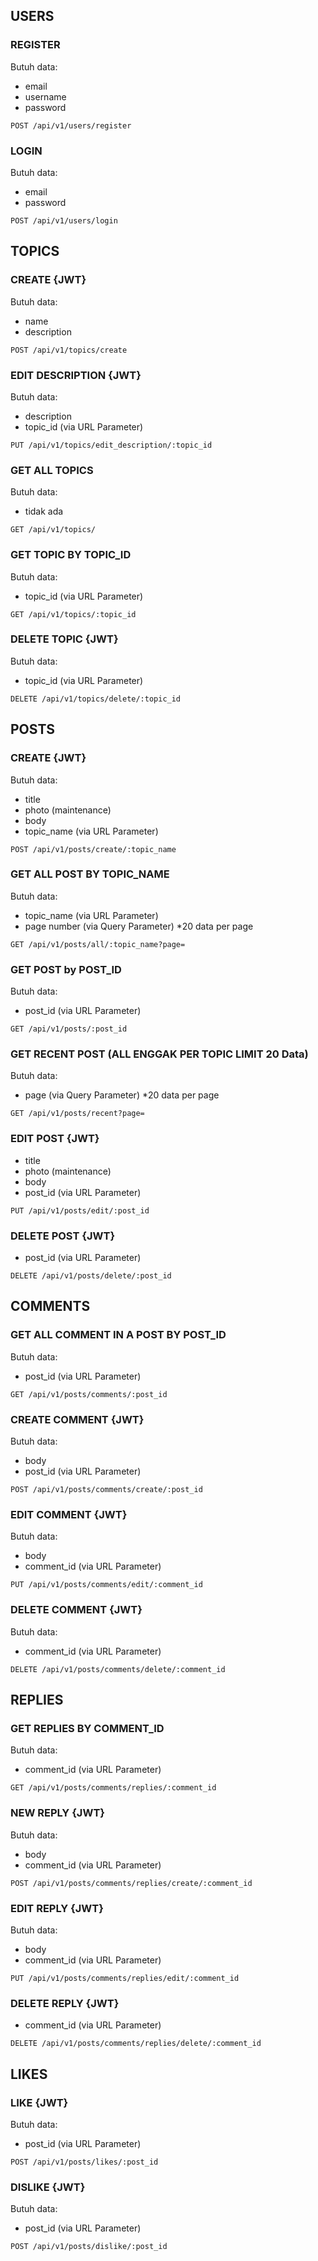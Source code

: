 ## USERS
### REGISTER
Butuh data:
- email
- username
- password
```
POST /api/v1/users/register
```
### LOGIN
Butuh data:
- email
- password
```
POST /api/v1/users/login
```
## TOPICS 
### CREATE {JWT}
Butuh data:
- name
- description
```
POST /api/v1/topics/create
```
### EDIT DESCRIPTION {JWT}
Butuh data:
- description
- topic_id (via URL Parameter)
```
PUT /api/v1/topics/edit_description/:topic_id
```
### GET ALL TOPICS
Butuh data:
- tidak ada
```
GET /api/v1/topics/
```
### GET TOPIC BY TOPIC_ID
Butuh data:
- topic_id (via URL Parameter)
```
GET /api/v1/topics/:topic_id
```
### DELETE TOPIC {JWT}
Butuh data:
- topic_id (via URL Parameter)
```
DELETE /api/v1/topics/delete/:topic_id
```
## POSTS
### CREATE {JWT}
Butuh data:
- title
- photo (maintenance)
- body
- topic_name (via URL Parameter)
```
POST /api/v1/posts/create/:topic_name
```
### GET ALL POST BY TOPIC_NAME
Butuh data:
- topic_name (via URL Parameter)
- page number (via Query Parameter)
*20 data per page
```
GET /api/v1/posts/all/:topic_name?page=
```
### GET POST by POST_ID
Butuh data:
- post_id (via URL Parameter)
```
GET /api/v1/posts/:post_id
```
### GET RECENT POST (ALL ENGGAK PER TOPIC LIMIT 20 Data)
Butuh data:
- page (via Query Parameter)
*20 data per page
```
GET /api/v1/posts/recent?page=
```
### EDIT POST {JWT}
- title
- photo (maintenance)
- body
- post_id (via URL Parameter)
```
PUT /api/v1/posts/edit/:post_id
```
### DELETE POST {JWT}
- post_id (via URL Parameter)
```
DELETE /api/v1/posts/delete/:post_id
```
## COMMENTS
### GET ALL COMMENT IN A POST BY POST_ID
Butuh data:
- post_id (via URL Parameter)
```
GET /api/v1/posts/comments/:post_id
```
### CREATE COMMENT {JWT}
Butuh data:
- body
- post_id (via URL Parameter)
```
POST /api/v1/posts/comments/create/:post_id
```
### EDIT COMMENT {JWT}
Butuh data:
- body
- comment_id (via URL Parameter)
```
PUT /api/v1/posts/comments/edit/:comment_id
```
### DELETE COMMENT {JWT}
Butuh data:
- comment_id (via URL Parameter)
```
DELETE /api/v1/posts/comments/delete/:comment_id
```
## REPLIES
### GET REPLIES BY COMMENT_ID
Butuh data:
- comment_id (via URL Parameter)
```
GET /api/v1/posts/comments/replies/:comment_id
```
### NEW REPLY {JWT}
Butuh data:
- body
- comment_id (via URL Parameter)
```
POST /api/v1/posts/comments/replies/create/:comment_id
```
### EDIT REPLY {JWT}
Butuh data:
- body
- comment_id (via URL Parameter)
```
PUT /api/v1/posts/comments/replies/edit/:comment_id
```
### DELETE REPLY {JWT}
- comment_id (via URL Parameter)
```
DELETE /api/v1/posts/comments/replies/delete/:comment_id
```
## LIKES
### LIKE {JWT}
Butuh data:
- post_id (via URL Parameter)
```
POST /api/v1/posts/likes/:post_id
```
### DISLIKE {JWT}
Butuh data:
- post_id (via URL Parameter)
```
POST /api/v1/posts/dislike/:post_id
```
